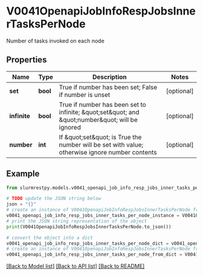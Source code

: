 # V0041OpenapiJobInfoRespJobsInnerTasksPerNode

Number of tasks invoked on each node

## Properties

Name | Type | Description | Notes
------------ | ------------- | ------------- | -------------
**set** | **bool** | True if number has been set; False if number is unset | [optional]
**infinite** | **bool** | True if number has been set to infinite; \&quot;set\&quot; and \&quot;number\&quot; will be ignored | [optional]
**number** | **int** | If \&quot;set\&quot; is True the number will be set with value; otherwise ignore number contents | [optional]

## Example

```python
from slurmrestpy.models.v0041_openapi_job_info_resp_jobs_inner_tasks_per_node import V0041OpenapiJobInfoRespJobsInnerTasksPerNode

# TODO update the JSON string below
json = "{}"
# create an instance of V0041OpenapiJobInfoRespJobsInnerTasksPerNode from a JSON string
v0041_openapi_job_info_resp_jobs_inner_tasks_per_node_instance = V0041OpenapiJobInfoRespJobsInnerTasksPerNode.from_json(json)
# print the JSON string representation of the object
print(V0041OpenapiJobInfoRespJobsInnerTasksPerNode.to_json())

# convert the object into a dict
v0041_openapi_job_info_resp_jobs_inner_tasks_per_node_dict = v0041_openapi_job_info_resp_jobs_inner_tasks_per_node_instance.to_dict()
# create an instance of V0041OpenapiJobInfoRespJobsInnerTasksPerNode from a dict
v0041_openapi_job_info_resp_jobs_inner_tasks_per_node_from_dict = V0041OpenapiJobInfoRespJobsInnerTasksPerNode.from_dict(v0041_openapi_job_info_resp_jobs_inner_tasks_per_node_dict)
```
[[Back to Model list]](../README.md#documentation-for-models) [[Back to API list]](../README.md#documentation-for-api-endpoints) [[Back to README]](../README.md)


